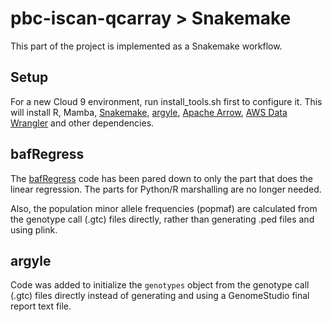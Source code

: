 # pbc-iscan-qcarray > Snakemake
This part of the project is implemented as a Snakemake workflow.

## Setup
For a new Cloud 9 environment, run install_tools.sh first to configure it. This will install R, Mamba, [Snakemake](https://snakemake.readthedocs.io/), [argyle](https://rdrr.io/github/andrewparkermorgan/argyle/), [Apache Arrow](https://arrow.apache.org/docs/r/index.html), [AWS Data Wrangler](https://aws-data-wrangler.readthedocs.io/) and other dependencies.

## bafRegress
The [bafRegress](https://genome.sph.umich.edu/wiki/BAFRegress) code has been pared down to only the part that does the linear regression. The parts for Python/R marshalling are no longer needed.

Also, the population minor allele frequencies (popmaf) are calculated from the genotype call (.gtc) files directly, rather than generating .ped files and using plink.

## argyle
Code was added to initialize the `genotypes` object from the genotype call (.gtc) files directly instead of generating and using a GenomeStudio final report text file.
